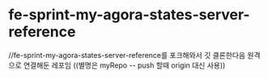 # fe-sprint-my-agora-states-server-reference


//fe-sprint-my-agora-states-server-reference를 포크해와서 깃 클론한다음 원격으로 연결해둔 레포임
((별명은 myRepo -- push 할때 origin 대신 사용))
